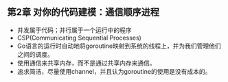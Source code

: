 ## 第2章 对你的代码建模：通信顺序进程
- 并发属于代码；并行属于一个运行中的程序
- CSP(Communicating Sequential Processes)
- Go语言的运行时自动地将goroutine映射到系统的线程上，并为我们管理他们之间的调度。
- 使用通信来共享内存，而不是通过共享内存来通信。
- 追求简洁，尽量使用channel，并且认为goroutine的使用是没有成本的。